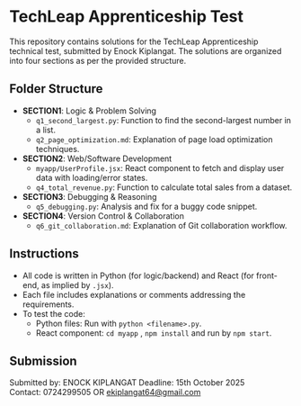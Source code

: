 # TechLeap Apprenticeship Test

This repository contains solutions for the TechLeap Apprenticeship technical test, submitted by Enock Kiplangat. The solutions are organized into four sections as per the provided structure.

## Folder Structure
- **SECTION1**: Logic & Problem Solving
  - `q1_second_largest.py`: Function to find the second-largest number in a list.
  - `q2_page_optimization.md`: Explanation of page load optimization techniques.
- **SECTION2**: Web/Software Development
  - `myapp/UserProfile.jsx`: React component to fetch and display user data with loading/error states.
  - `q4_total_revenue.py`: Function to calculate total sales from a dataset.
- **SECTION3**: Debugging & Reasoning
  - `q5_debugging.py`: Analysis and fix for a buggy code snippet.
- **SECTION4**: Version Control & Collaboration
  - `q6_git_collaboration.md`: Explanation of Git collaboration workflow.

## Instructions
- All code is written in Python (for logic/backend) and React (for front-end, as implied by `.jsx`).
- Each file includes explanations or comments addressing the requirements.
- To test the code:
  - Python files: Run with `python <filename>.py`.
  - React component: `cd myapp` , `npm install` and run by  `npm start`.

## Submission
Submitted by: ENOCK KIPLANGAT 
Deadline: 15th October 2025  
Contact: 0724299505 OR ekiplangat64@gmail.com